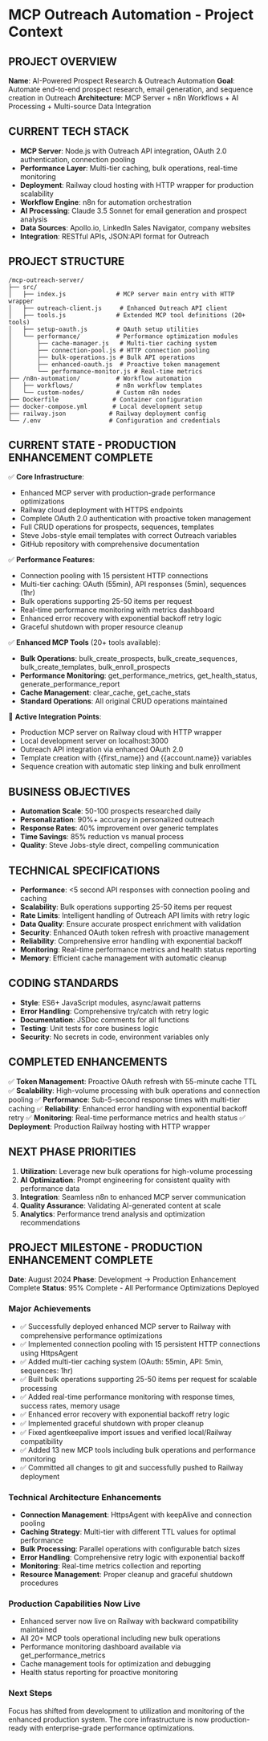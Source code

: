 # MCP Outreach Automation - Project Context

## PROJECT OVERVIEW
**Name**: AI-Powered Prospect Research & Outreach Automation
**Goal**: Automate end-to-end prospect research, email generation, and sequence creation in Outreach
**Architecture**: MCP Server + n8n Workflows + AI Processing + Multi-source Data Integration

## CURRENT TECH STACK
- **MCP Server**: Node.js with Outreach API integration, OAuth 2.0 authentication, connection pooling
- **Performance Layer**: Multi-tier caching, bulk operations, real-time monitoring
- **Deployment**: Railway cloud hosting with HTTP wrapper for production scalability
- **Workflow Engine**: n8n for automation orchestration  
- **AI Processing**: Claude 3.5 Sonnet for email generation and prospect analysis
- **Data Sources**: Apollo.io, LinkedIn Sales Navigator, company websites
- **Integration**: RESTful APIs, JSON:API format for Outreach

## PROJECT STRUCTURE
```
/mcp-outreach-server/
├── src/
│   ├── index.js              # MCP server main entry with HTTP wrapper
│   ├── outreach-client.js     # Enhanced Outreach API client
│   ├── tools.js              # Extended MCP tool definitions (20+ tools)
│   ├── setup-oauth.js        # OAuth setup utilities
│   └── performance/          # Performance optimization modules
│       ├── cache-manager.js   # Multi-tier caching system
│       ├── connection-pool.js # HTTP connection pooling
│       ├── bulk-operations.js # Bulk API operations
│       ├── enhanced-oauth.js  # Proactive token management
│       └── performance-monitor.js # Real-time metrics
├── /n8n-automation/          # Workflow automation
│   ├── workflows/            # n8n workflow templates
│   └── custom-nodes/         # Custom n8n nodes
├── Dockerfile               # Container configuration
├── docker-compose.yml       # Local development setup
├── railway.json            # Railway deployment config
└── /.env                   # Configuration and credentials
```

## CURRENT STATE - PRODUCTION ENHANCEMENT COMPLETE
✅ **Core Infrastructure**:
- Enhanced MCP server with production-grade performance optimizations
- Railway cloud deployment with HTTPS endpoints
- Complete OAuth 2.0 authentication with proactive token management
- Full CRUD operations for prospects, sequences, templates
- Steve Jobs-style email templates with correct Outreach variables
- GitHub repository with comprehensive documentation

✅ **Performance Features**:
- Connection pooling with 15 persistent HTTP connections
- Multi-tier caching: OAuth (55min), API responses (5min), sequences (1hr)
- Bulk operations supporting 25-50 items per request
- Real-time performance monitoring with metrics dashboard
- Enhanced error recovery with exponential backoff retry logic
- Graceful shutdown with proper resource cleanup

✅ **Enhanced MCP Tools** (20+ tools available):
- **Bulk Operations**: bulk_create_prospects, bulk_create_sequences, bulk_create_templates, bulk_enroll_prospects
- **Performance Monitoring**: get_performance_metrics, get_health_status, generate_performance_report
- **Cache Management**: clear_cache, get_cache_stats
- **Standard Operations**: All original CRUD operations maintained

🔄 **Active Integration Points**:
- Production MCP server on Railway cloud with HTTP wrapper
- Local development server on localhost:3000
- Outreach API integration via enhanced OAuth 2.0
- Template creation with {{first_name}} and {{account.name}} variables
- Sequence creation with automatic step linking and bulk enrollment

## BUSINESS OBJECTIVES
- **Automation Scale**: 50-100 prospects researched daily
- **Personalization**: 90%+ accuracy in personalized outreach
- **Response Rates**: 40% improvement over generic templates  
- **Time Savings**: 85% reduction vs manual process
- **Quality**: Steve Jobs-style direct, compelling communication

## TECHNICAL SPECIFICATIONS
- **Performance**: <5 second API responses with connection pooling and caching
- **Scalability**: Bulk operations supporting 25-50 items per request
- **Rate Limits**: Intelligent handling of Outreach API limits with retry logic
- **Data Quality**: Ensure accurate prospect enrichment with validation
- **Security**: Enhanced OAuth token refresh with proactive management
- **Reliability**: Comprehensive error handling with exponential backoff
- **Monitoring**: Real-time performance metrics and health status reporting
- **Memory**: Efficient cache management with automatic cleanup

## CODING STANDARDS
- **Style**: ES6+ JavaScript modules, async/await patterns
- **Error Handling**: Comprehensive try/catch with retry logic
- **Documentation**: JSDoc comments for all functions
- **Testing**: Unit tests for core business logic
- **Security**: No secrets in code, environment variables only

## COMPLETED ENHANCEMENTS
✅ **Token Management**: Proactive OAuth refresh with 55-minute cache TTL
✅ **Scalability**: High-volume processing with bulk operations and connection pooling
✅ **Performance**: Sub-5-second response times with multi-tier caching
✅ **Reliability**: Enhanced error handling with exponential backoff retry
✅ **Monitoring**: Real-time performance metrics and health status
✅ **Deployment**: Production Railway hosting with HTTP wrapper

## NEXT PHASE PRIORITIES
1. **Utilization**: Leverage new bulk operations for high-volume processing
2. **AI Optimization**: Prompt engineering for consistent quality with performance data
3. **Integration**: Seamless n8n to enhanced MCP server communication
4. **Quality Assurance**: Validating AI-generated content at scale
5. **Analytics**: Performance trend analysis and optimization recommendations

## PROJECT MILESTONE - PRODUCTION ENHANCEMENT COMPLETE
**Date**: August 2024
**Phase**: Development → Production Enhancement Complete
**Status**: 95% Complete - All Performance Optimizations Deployed

### Major Achievements
- ✅ Successfully deployed enhanced MCP server to Railway with comprehensive performance optimizations
- ✅ Implemented connection pooling with 15 persistent HTTP connections using HttpsAgent
- ✅ Added multi-tier caching system (OAuth: 55min, API: 5min, sequences: 1hr)
- ✅ Built bulk operations supporting 25-50 items per request for scalable processing
- ✅ Added real-time performance monitoring with response times, success rates, memory usage
- ✅ Enhanced error recovery with exponential backoff retry logic
- ✅ Implemented graceful shutdown with proper cleanup
- ✅ Fixed agentkeepalive import issues and verified local/Railway compatibility
- ✅ Added 13 new MCP tools including bulk operations and performance monitoring
- ✅ Committed all changes to git and successfully pushed to Railway deployment

### Technical Architecture Enhancements
- **Connection Management**: HttpsAgent with keepAlive and connection pooling
- **Caching Strategy**: Multi-tier with different TTL values for optimal performance
- **Bulk Processing**: Parallel operations with configurable batch sizes
- **Error Handling**: Comprehensive retry logic with exponential backoff
- **Monitoring**: Real-time metrics collection and reporting
- **Resource Management**: Proper cleanup and graceful shutdown procedures

### Production Capabilities Now Live
- Enhanced server now live on Railway with backward compatibility maintained
- All 20+ MCP tools operational including new bulk operations
- Performance monitoring dashboard available via get_performance_metrics
- Cache management tools for optimization and debugging
- Health status reporting for proactive monitoring

### Next Steps
Focus has shifted from development to utilization and monitoring of the enhanced production system. The core infrastructure is now production-ready with enterprise-grade performance optimizations.